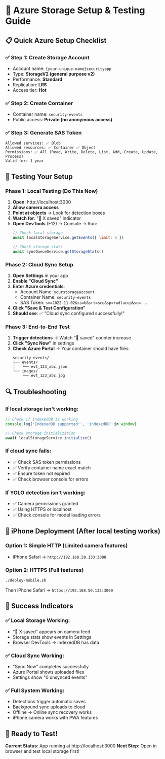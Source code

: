 # 🔧 Azure Storage Setup & Testing Guide

## 📋 Quick Azure Setup Checklist

### ✅ **Step 1: Create Storage Account**
- Account name: `{your-unique-name}securityapp`
- Type: **StorageV2 (general purpose v2)**
- Performance: **Standard**
- Replication: **LRS**
- Access tier: **Hot**

### ✅ **Step 2: Create Container**
- Container name: `security-events`
- Public access: **Private (no anonymous access)**

### ✅ **Step 3: Generate SAS Token**
```
Allowed services: ✅ Blob
Allowed resources: ✅ Container ✅ Object
Permissions: ✅ All (Read, Write, Delete, List, Add, Create, Update, Process)
Valid for: 1 year
```

## 🧪 **Testing Your Setup**

### **Phase 1: Local Testing** (Do This Now)
1. **Open**: http://localhost:3000
2. **Allow camera access**
3. **Point at objects** → Look for detection boxes
4. **Watch for**: "💾 X saved" indicator
5. **Open DevTools** (F12) → Console → Run:
   ```javascript
   // Check local storage
   await localStorageService.getEvents({ limit: 5 })
   
   // Check storage stats
   await syncQueueService.getStorageStats()
   ```

### **Phase 2: Cloud Sync Setup**
1. **Open Settings** in your app
2. **Enable "Cloud Sync"**
3. **Enter Azure credentials**:
   - Account Name: `yourstorageaccount`
   - Container Name: `security-events`
   - SAS Token: `sv=2022-11-02&ss=b&srt=sco&sp=rwdlacup&se=...`
4. **Click "Save & Test Configuration"**
5. **Should see**: ✅ "Cloud sync configured successfully!"

### **Phase 3: End-to-End Test**
1. **Trigger detections** → Watch "💾 saved" counter increase
2. **Click "Sync Now"** in settings
3. **Check Azure Portal** → Your container should have files:
   ```
   security-events/
   ├── events/
   │   └── evt_123_abc.json
   └── images/
       └── evt_123_abc.jpg
   ```

## 🔍 **Troubleshooting**

### **If local storage isn't working**:
```javascript
// Check if IndexedDB is working
console.log('IndexedDB supported:', 'indexedDB' in window)

// Check storage initialization
await localStorageService.initialize()
```

### **If cloud sync fails**:
- ✅ Check SAS token permissions
- ✅ Verify container name exact match
- ✅ Ensure token not expired
- ✅ Check browser console for errors

### **If YOLO detection isn't working**:
- ✅ Camera permissions granted
- ✅ Using HTTPS or localhost
- ✅ Check console for model loading errors

## 📱 **iPhone Deployment** (After local testing works)

### **Option 1: Simple HTTP** (Limited camera features)
- iPhone Safari → `http://192.168.50.133:3000`

### **Option 2: HTTPS** (Full features)
```bash
./deploy-mobile.sh
```
Then iPhone Safari → `https://192.168.50.133:3000`

## 🎯 **Success Indicators**

### **✅ Local Storage Working**:
- "💾 X saved" appears on camera feed
- Storage stats show events in Settings
- Browser DevTools → IndexedDB has data

### **✅ Cloud Sync Working**:
- "Sync Now" completes successfully
- Azure Portal shows uploaded files
- Settings show "0 unsynced events"

### **✅ Full System Working**:
- Detections trigger automatic saves
- Background sync uploads to cloud
- Offline → Online sync recovery works
- iPhone camera works with PWA features

## 🚀 **Ready to Test!**

**Current Status**: App running at http://localhost:3000
**Next Step**: Open in browser and test local storage first!